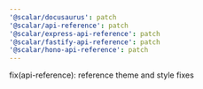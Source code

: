 ```yaml
---
'@scalar/docusaurus': patch
'@scalar/api-reference': patch
'@scalar/express-api-reference': patch
'@scalar/fastify-api-reference': patch
'@scalar/hono-api-reference': patch
---
```


fix(api-reference): reference theme and style fixes
